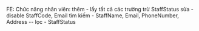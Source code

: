 FE: Chức năng nhân viên: thêm - lấy tất cả các trường trừ StaffStatus
					 sửa - disable StaffCode, Email
					 tìm kiếm - StaffName, Email, PhoneNumber, Address -- lọc - StaffStatus